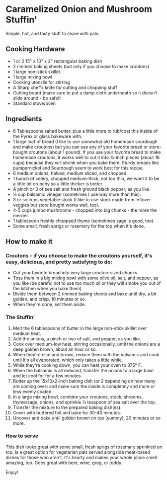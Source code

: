 # Caramelized Onion and Mushroom Stuffin'

Simple, hot, and tasty stuff to share with pals.

## Cooking Hardware

- 1 or 2 15" x 10" x 2" rectangular baking dish
- 2 rimmed baking sheets (but only if you choose to make croutons)
- 1 large non-stick skillet
- 1 large mixing bowl
- Cooking utensils for stirring
- A Sharp chef's knife for cutting and chopping stuff
- Cutting board (make sure to put a damp cloth underneath so it doesn't slide around - be safe!)
- Standard stove/oven

## Ingredients

- 6 Tablespoons salted butter, plus a little more to rub/coat this inside of the Pyrex or glass bakeware with.
- 1 large loaf of bread (I like to use somewhat old homemade sourdough and make croutons) but you can use any of your favorite bread or store-bought croutons (about 1 pound). If you use your favorite bread to make homemade croutons, it works well to cut it into 3⁄4-inch pieces (about 16 cups) because they will shrink when you bake them. Sturdy breads like pumpernickel and Sourdough seem to work best for this recipe.
- 6 medium onions, halved, medium sliced, and chopped
- 1 bunch of celery, chopped medium-thick, not too thin, we want it to be a little bit crunchy so a little thicker is better.
- A pinch or 3 of sea salt and fresh ground black pepper, as you like.
- ½ cup balsamic vinegar (sometimes I use way more than this).
- 3 or so cups vegetable stock  (I like to use stock made from leftover veggies but store bought works well, too).
- 4-5 cups jumbo mushrooms - chopped into big chunks - the more the merrier.
- 1 tablespoon freshly choppsed thyme (sometimes sage is good, too).
- Some small, fresh sprigs or rosemary for the top when it's done.

## How to make it

### Croutons - if you choose to make the croutons yourself, it's easy, delicious, and pretty satisfying to do:

- Cut your favorite bread into very large crouton-sized chunks.
- Toss them in a big mixing bowl with some olive oil, salt, and pepper, as you like (be careful not to use too much oil or they will smoke you out of the kitchen when you bake them).
- Divide them between 2 rimmed baking sheets and bake until dry, a bit golden, and crisp, 10 minutes or so.
- When they're done, set them aside.

### The Stuffin'

1. Melt the 6 tablespoons of butter in the large non-stick skillet over medium heat.
2. Add the onions, a pinch or two of salt, and pepper, as you like.
3. Cook over medium-low heat, stirring occasionally, until the onions are a deep golden brown, about an hour or so.
4. When they're nice and brown, reduce them with the balsamic and cook until it's all evaporated, which only takes a little while.
5. While they're cooking down, you can heat your oven to 375° F.
6. When the balsamic is all reduced, transfer the onions to a large bowl and let cool for for a few minutes.
7. Butter up the 15x10x2-inch baking dish (or 2 depending on how many are coming over) and make sure the inside is completely and more or less evenly coated.
8. In a large mixing bowl, combine your croutons, stock, shrooms, thyme/sage, onions, and sprinkle ½ teaspoon of sea salt over the top.
9. Transfer the mixture to the prepared baking dish(es).
10. Cover with buttered foil and bake for 30-40 minutes.
11. Uncover and bake until golden brown on top (yummy), 20 minutes or so more.

### How to serve

This dish looks great with some small, fresh sprigs of rosemary sprinkled on top.
Is a great option for vegatarian pals served alongside meat-based dishes for those who aren't.
It's hearty and makes your whole place smell amazing, too.
Goes great with beer, wine, grog, or toddy.

Enjoy!
